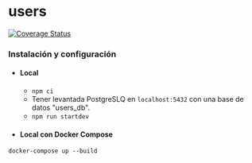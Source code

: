 # users

[![Coverage Status](https://coveralls.io/repos/github/spotifiuby-taller2/demo-users/badge.png?branch=master&t=mgYLlV)](https://coveralls.io/github/spotifiuby-taller2/demo-users?branch=master)


### Instalación y configuración

- #### Local
    * `npm ci`
    * Tener levantada PostgreSLQ en `localhost:5432` con una base de datos "users_db".
    * `npm run startdev`

- #### Local con Docker Compose

```
docker-compose up --build
```
